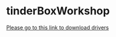 # tinderBoxWorkshop

[Please go to this link to download drivers](https://www.silabs.com/products/development-tools/software/usb-to-uart-bridge-vcp-drivers)
